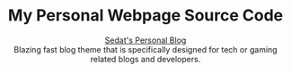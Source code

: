 <h1 align=center>My Personal Webpage Source Code</h1>  
<p align=center><a href='https://sedat.netlify.app'>Sedat's Personal Blog</a> <br> Blazing fast blog theme that is specifically designed for tech or gaming related blogs and developers.  </p>
